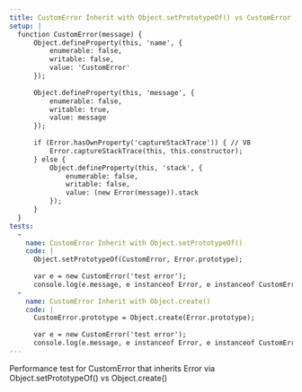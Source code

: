 ```yaml
---
title: CustomError Inherit with Object.setPrototypeOf() vs CustomError Inherit with Object.create()
setup: |
  function CustomError(message) {
      Object.defineProperty(this, 'name', {
          enumerable: false,
          writable: false,
          value: 'CustomError'
      });
  
      Object.defineProperty(this, 'message', {
          enumerable: false,
          writable: true,
          value: message
      });
  
      if (Error.hasOwnProperty('captureStackTrace')) { // V8
          Error.captureStackTrace(this, this.constructor);
      } else {
          Object.defineProperty(this, 'stack', {
              enumerable: false,
              writable: false,
              value: (new Error(message)).stack
          });
      }
  }
tests:
  -
    name: CustomError Inherit with Object.setPrototypeOf()
    code: |
      Object.setPrototypeOf(CustomError, Error.prototype);
      
      var e = new CustomError('test error');
      console.log(e.message, e instanceof Error, e instanceof CustomError);
  -
    name: CustomError Inherit with Object.create()
    code: |
      CustomError.prototype = Object.create(Error.prototype);
      
      var e = new CustomError('test error');
      console.log(e.message, e instanceof Error, e instanceof CustomError);
---
```

Performance test for CustomError that inherits Error via Object.setPrototypeOf() vs Object.create()
